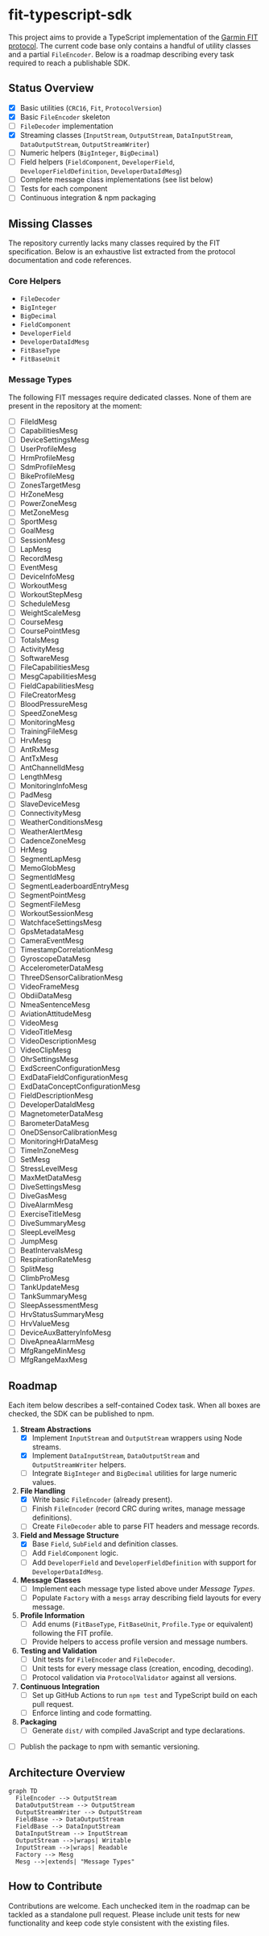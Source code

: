# fit-typescript-sdk

This project aims to provide a TypeScript implementation of the [Garmin FIT protocol](https://developer.garmin.com/fit/protocol/). The current code base only contains a handful of utility classes and a partial `FileEncoder`. Below is a roadmap describing every task required to reach a publishable SDK.

## Status Overview
- [x] Basic utilities (`CRC16`, `Fit`, `ProtocolVersion`)
- [x] Basic `FileEncoder` skeleton
- [ ] `FileDecoder` implementation
- [x] Streaming classes (`InputStream`, `OutputStream`, `DataInputStream`, `DataOutputStream`, `OutputStreamWriter`)
- [ ] Numeric helpers (`BigInteger`, `BigDecimal`)
- [ ] Field helpers (`FieldComponent`, `DeveloperField`, `DeveloperFieldDefinition`, `DeveloperDataIdMesg`)
- [ ] Complete message class implementations (see list below)
- [ ] Tests for each component
- [ ] Continuous integration & npm packaging

## Missing Classes
The repository currently lacks many classes required by the FIT specification. Below is an exhaustive list extracted from the protocol documentation and code references.

### Core Helpers
- `FileDecoder`
- `BigInteger`
- `BigDecimal`
- `FieldComponent`
- `DeveloperField`
- `DeveloperDataIdMesg`
- `FitBaseType`
- `FitBaseUnit`

### Message Types
The following FIT messages require dedicated classes. None of them are present in the repository at the moment:
- [ ] FileIdMesg
- [ ] CapabilitiesMesg
- [ ] DeviceSettingsMesg
- [ ] UserProfileMesg
- [ ] HrmProfileMesg
- [ ] SdmProfileMesg
- [ ] BikeProfileMesg
- [ ] ZonesTargetMesg
- [ ] HrZoneMesg
- [ ] PowerZoneMesg
- [ ] MetZoneMesg
- [ ] SportMesg
- [ ] GoalMesg
- [ ] SessionMesg
- [ ] LapMesg
- [ ] RecordMesg
- [ ] EventMesg
- [ ] DeviceInfoMesg
- [ ] WorkoutMesg
- [ ] WorkoutStepMesg
- [ ] ScheduleMesg
- [ ] WeightScaleMesg
- [ ] CourseMesg
- [ ] CoursePointMesg
- [ ] TotalsMesg
- [ ] ActivityMesg
- [ ] SoftwareMesg
- [ ] FileCapabilitiesMesg
- [ ] MesgCapabilitiesMesg
- [ ] FieldCapabilitiesMesg
- [ ] FileCreatorMesg
- [ ] BloodPressureMesg
- [ ] SpeedZoneMesg
- [ ] MonitoringMesg
- [ ] TrainingFileMesg
- [ ] HrvMesg
- [ ] AntRxMesg
- [ ] AntTxMesg
- [ ] AntChannelIdMesg
- [ ] LengthMesg
- [ ] MonitoringInfoMesg
- [ ] PadMesg
- [ ] SlaveDeviceMesg
- [ ] ConnectivityMesg
- [ ] WeatherConditionsMesg
- [ ] WeatherAlertMesg
- [ ] CadenceZoneMesg
- [ ] HrMesg
- [ ] SegmentLapMesg
- [ ] MemoGlobMesg
- [ ] SegmentIdMesg
- [ ] SegmentLeaderboardEntryMesg
- [ ] SegmentPointMesg
- [ ] SegmentFileMesg
- [ ] WorkoutSessionMesg
- [ ] WatchfaceSettingsMesg
- [ ] GpsMetadataMesg
- [ ] CameraEventMesg
- [ ] TimestampCorrelationMesg
- [ ] GyroscopeDataMesg
- [ ] AccelerometerDataMesg
- [ ] ThreeDSensorCalibrationMesg
- [ ] VideoFrameMesg
- [ ] ObdiiDataMesg
- [ ] NmeaSentenceMesg
- [ ] AviationAttitudeMesg
- [ ] VideoMesg
- [ ] VideoTitleMesg
- [ ] VideoDescriptionMesg
- [ ] VideoClipMesg
- [ ] OhrSettingsMesg
- [ ] ExdScreenConfigurationMesg
- [ ] ExdDataFieldConfigurationMesg
- [ ] ExdDataConceptConfigurationMesg
- [ ] FieldDescriptionMesg
- [ ] DeveloperDataIdMesg
- [ ] MagnetometerDataMesg
- [ ] BarometerDataMesg
- [ ] OneDSensorCalibrationMesg
- [ ] MonitoringHrDataMesg
- [ ] TimeInZoneMesg
- [ ] SetMesg
- [ ] StressLevelMesg
- [ ] MaxMetDataMesg
- [ ] DiveSettingsMesg
- [ ] DiveGasMesg
- [ ] DiveAlarmMesg
- [ ] ExerciseTitleMesg
- [ ] DiveSummaryMesg
- [ ] SleepLevelMesg
- [ ] JumpMesg
- [ ] BeatIntervalsMesg
- [ ] RespirationRateMesg
- [ ] SplitMesg
- [ ] ClimbProMesg
- [ ] TankUpdateMesg
- [ ] TankSummaryMesg
- [ ] SleepAssessmentMesg
- [ ] HrvStatusSummaryMesg
- [ ] HrvValueMesg
- [ ] DeviceAuxBatteryInfoMesg
- [ ] DiveApneaAlarmMesg
- [ ] MfgRangeMinMesg
- [ ] MfgRangeMaxMesg

## Roadmap
Each item below describes a self-contained Codex task. When all boxes are checked, the SDK can be published to npm.

1. **Stream Abstractions**
   - [x] Implement `InputStream` and `OutputStream` wrappers using Node streams.
   - [x] Implement `DataInputStream`, `DataOutputStream` and `OutputStreamWriter` helpers.
   - [ ] Integrate `BigInteger` and `BigDecimal` utilities for large numeric values.
2. **File Handling**
   - [x] Write basic `FileEncoder` (already present).
   - [ ] Finish `FileEncoder` (record CRC during writes, manage message definitions).
   - [ ] Create `FileDecoder` able to parse FIT headers and message records.
3. **Field and Message Structure**
   - [x] Base `Field`, `SubField` and definition classes.
   - [ ] Add `FieldComponent` logic.
   - [ ] Add `DeveloperField` and `DeveloperFieldDefinition` with support for `DeveloperDataIdMesg`.
4. **Message Classes**
   - [ ] Implement each message type listed above under *Message Types*.
   - [ ] Populate `Factory` with a `mesgs` array describing field layouts for every message.
5. **Profile Information**
   - [ ] Add enums (`FitBaseType`, `FitBaseUnit`, `Profile.Type` or equivalent) following the FIT profile.
   - [ ] Provide helpers to access profile version and message numbers.
6. **Testing and Validation**
   - [ ] Unit tests for `FileEncoder` and `FileDecoder`.
   - [ ] Unit tests for every message class (creation, encoding, decoding).
   - [ ] Protocol validation via `ProtocolValidator` against all versions.
7. **Continuous Integration**
   - [ ] Set up GitHub Actions to run `npm test` and TypeScript build on each pull request.
   - [ ] Enforce linting and code formatting.
8. **Packaging**
   - [ ] Generate `dist/` with compiled JavaScript and type declarations.
 - [ ] Publish the package to npm with semantic versioning.

## Architecture Overview

```mermaid
graph TD
  FileEncoder --> OutputStream
  DataOutputStream --> OutputStream
  OutputStreamWriter --> OutputStream
  FieldBase --> DataOutputStream
  FieldBase --> DataInputStream
  DataInputStream --> InputStream
  OutputStream -->|wraps| Writable
  InputStream -->|wraps| Readable
  Factory --> Mesg
  Mesg -->|extends| "Message Types"
```

## How to Contribute
Contributions are welcome. Each unchecked item in the roadmap can be tackled as a standalone pull request. Please include unit tests for new functionality and keep code style consistent with the existing files.

